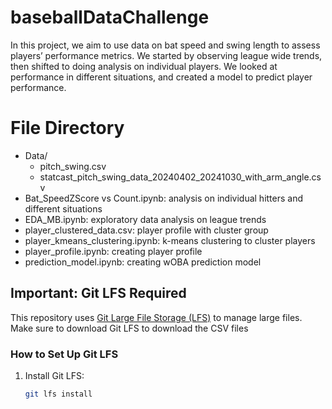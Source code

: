 # baseballDataChallenge

In this project, we aim to use data on bat speed and swing length to assess players’ performance metrics. We started by observing league wide trends, then shifted to doing analysis on individual players. We looked at performance in different situations, and created a model to predict player performance.


# File Directory
- Data/
   - pitch_swing.csv
   - statcast_pitch_swing_data_20240402_20241030_with_arm_angle.csv
- Bat_SpeedZScore vs Count.ipynb: analysis on individual hitters and different situations
- EDA_MB.ipynb: exploratory data analysis on league trends
- player_clustered_data.csv: player profile with cluster group
- player_kmeans_clustering.ipynb: k-means clustering to cluster players
- player_profile.ipynb: creating player profile
- prediction_model.ipynb: creating wOBA prediction model

## Important: Git LFS Required

This repository uses [Git Large File Storage (LFS)](https://git-lfs.github.com/) to manage large files. 
Make sure to download Git LFS to download the CSV files

### How to Set Up Git LFS
1. Install Git LFS:
   ```bash
   git lfs install
